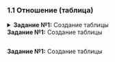 ### 1.1 Отношение (таблица)
<details>
<summary><b>Задание №1:</b> Создание таблицы</summary>
  
  ```mysql
CREATE TABLE book(
    book_id INT PRIMARY KEY AUTO_INCREMENT,
    title VARCHAR(50),
    author VARCHAR(30),
    price DECIMAL(8, 2),
    amount INT
    )
```
</details>
<summary><b>Задание №1:</b> Создание таблицы</summary>
  
  ```mysql

```
</details>
<summary><b>Задание №1:</b> Создание таблицы</summary>
  
  ```mysql

```
</details>
